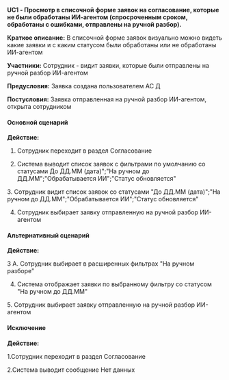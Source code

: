 **UC1 - Просмотр в списочной форме заявок на согласование, которые не были обработаны ИИ-агентом (спросроченным сроком, обработаны с ошибками, отправлены на ручной разбор).**

**Краткое описание:** В списочной форме заявок визуально можно видеть какие заявки и с каким статусом были обработаны или не обработаны ИИ-агентом

**Участники:** Сотрудник - видит заявки, которые были отправлены на ручной разбор ИИ-агентом

**Предусловия:** Заявка создана пользователем АС Д

**Постусловия:** Заявка отправленная на ручной разбор ИИ-агентом, открыта сотрудником


#### Основной сценарий

**Действие:**

1. Сотрудник переходит в раздел Согласование

2. Система выводит список заявок с фильтрами по умолчанию со статусами До ДД.ММ (дата)";"На ручном до ДД.ММ";"Обрабатывается ИИ";"Статус обновляется"

3. Сотрудник видит список заявок со статусами "До ДД.ММ (дата)";"На ручном до ДД.ММ";"Обрабатывается ИИ";"Статус обновляется"

4. Сотрудник выбирает заявку отправленную на ручной разбор ИИ-агентом


#### Альтернативный сценарий

**Действие:**

3 А. Сотрудник выбирает в расширенных фильтрах "На ручном разборе"

4. Система отображает заявки по выбранному фильтру со статусом "На ручном до ДД.ММ"

5. Сотрудник выбирает заявку отправленную на ручной разбор ИИ-агентом
 

#### Исключение

**Действие:**

1.Сотрудник переходит в раздел Согласование

2.Система выводит сообщение Нет данных
